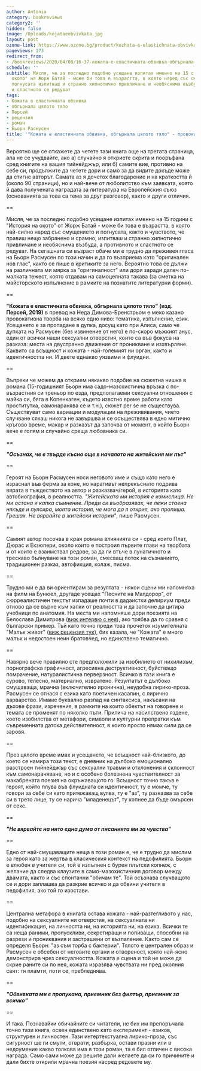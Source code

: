 ```yaml
---
author: Antonia
category: bookreviews
category2: ''
hidden: false
image: /Uploads/kojataeobvivkata.jpg
layout: post
ozone-link: https://www.ozone.bg/product/kozhata-e-elastichnata-obvivka-obgarnala-tsyaloto-tyalo/
pageviews: 173
redirect_from:
- /bookreviews/2020/04/08/16-37-кожата-е-еластичната-обвивка-обгърнала-цялото-тяло
schedule: ''
subtitle: Мисля, че за последно подобно усещане изпитах именно на 15 с "История на
  окото" на Жорж Батай - може би това е възрастта, в която наред със смущението и
  погнусата изпитваш и странно хипнотично привличане и необяснима възбуда, а противното
  и сластното се редуват
tags:
- Кожата е еластичната обвивка
- обгърнала цялото тяло
- Персей
- рецензия
- роман
- Бьорн Расмусен
title: '"Кожата е еластичната обвивка, обгърнала цялото тяло" - провокативна или непосоносима?'
---
```


Вероятно ще се откажете да четете тази книга още на третата страница, ала не се учудвайте, ако a) случайно я откриете скрита и пооръфана сред книгите на вашия тийнейджър, или б) самите вие, противно на себе си, продължите да четете дори и само за да видите докъде може да стигне авторът. Самата аз я дочетох благодарение и на краткостта й (около 90 страници), но и най-вече от любопитство към заявката, която й дава получената наградата за литература на Европейския съюз (основанията за това са тема за друг разговор), както и други отличия. 

\==

Мисля, че за последно подобно усещане изпитах именно на 15 години с "История на окото" от Жорж Батай - може би това е възрастта, в която най-силно наред със смущението и погнусата, както и чувството, че правиш нещо забранено и срамно, изпитваш и странно хипнотично привличане и необяснима възбуда, а противното и сластното се редуват. На сегашната си възраст обаче ми е трудно да преживея гласа на Бьорн Расмусен по този начин и да го възприема като "оригинален нов глас", както се пише в критиките за него. Вероятно това се дължи на различната ми мярка за "оригиналност" или дори заради далеч по-малката тежест, която отдавам на самоцелната такава (за сметка на майсторското изпълнение в рамките на познатите литературни форми). 

\==

**"Кожата е еластичната обвивка, обгърнала цялото тяло" (изд. Персей, 2019)** в превод на Неда Димова-Бренстрьом е меко казано провокативна творба на всяко едно ниво: тематика, изпълнение, език. Усещането е за пропадане в дупка, досущ като при Алиса, само че дупката на Расмусен (без извинение от него) е по-скоро мъжкият анус, един от всички наши сексуални отверстия, които са във фокуса на разказа: места на двустранно движение от проникване и изхвърляне. Каквито са всъщност и кожата - най-големият ни орган, както и идентичността ни. И двете еднакво уязвими и флуидни.

\==

Въпреки че можем да открием някакво подобие на сюжетна нишка в романа (15-годишният Бьорн има садо-мазохистична връзка с по-възрастния си треньор по езда, предполагаеми сексуални отношения с майка си, бяга в Копенхаген, където извстно време работи като проститутка, самонаранява се и т.н.), сюжет per se не съществува. Съществуват само вариации и модулации на преживявания, чието случване сякаш никога не завършва и се осъществява в едно митично кръгово време, макар и разказът да започва от момент, в който Бьорн вече е голям и случайно среща любовника си. 

\==

**_"Осъзнах, че е твърде късно още в началото на житейския ми път"_**

\==

Героят на Бьорн Расмусен носи неговото име и също като него е израснал във ферма за коне, но наративът непрекъснато подрива вярата в тъждеството на автор и разказвач/герой, в историята като автобиография, в реалността. _"Житейската ми история е измислица. Не ми остана и капка съмнение. Преди си въобразявах, че лежи стаена някъде и пулсира, моята история, че мога да я открия, ако пропиша. Грешах. Не вярвайте в житейски истории"_, пише Расмусен. 

\==

Самият автор посочва в края романа влиянията си - сред които Плат, Дюрас и Екзюпери, около които е построил първите глави на творбата и от които е взаимствал редове, за да ги втъче в лунатичното и трескаво бълнуване на този роман, смесващ поток на съзнанието, традиционен разказ, автофикция, колаж, писма.  

\==

Трудно ми е да ви ориентирам за резултата - някои сцени ми напомняха на филм на Бунюел, другаде усещах "Песните на Малдорор", от сюрреалистичен текстът изпадаше почти в дадаистки делириум преди отново да се върне към хапки от реалността и да започне да цитира учебници по анатомия. На места ми напомняше дори поезията на Белослава Димитрова ([виж интервю с нея](https://literaturnirazgovori.com/interviews/2019/12/12/13-43-%D0%B1%D0%B5%D0%BB%D0%BE%D1%81%D0%BB%D0%B0%D0%B2%D0%B0-%D0%B4%D0%B8%D0%BC%D0%B8%D1%82%D1%80%D0%BE%D0%B2%D0%B0-%D0%BD%D0%B0%D0%B2%D1%81%D1%8F%D0%BA%D1%8A%D0%B4%D0%B5-%D1%81%D0%BC%D0%B5-%D1%87%D1%83%D0%BF%D0%BB%D0%B8%D0%B2%D0%B8.html)), ако трябва да го сравня с български пример. Тъй като точно преди това прочетох изумителната "Малък живот" ([виж рецензия тук](https://literaturnirazgovori.com/bookreviews/2020/04/13/12-19-%D0%B8%D0%B7%D1%83%D0%BC%D0%B8%D1%82%D0%B5%D0%BB%D0%BD%D0%B8%D1%8F%D1%82-%D0%BC%D0%B0%D0%BB%D1%8A%D0%BA-%D0%B6%D0%B8%D0%B2%D0%BE%D1%82-%D0%BD%D0%B0-%D1%85%D0%B0%D0%BD%D1%8F-%D1%8F%D0%BD%D0%B0%D0%B3%D0%B8%D1%85%D0%B0%D1%80%D0%B0-%D0%BF%D1%80%D0%B5%D0%BD%D0%B0%D0%BF%D0%B8%D1%81%D0%B2%D0%B0-%D0%B8%D1%81%D1%82%D0%BE%D1%80%D0%B8%D1%8F%D1%82%D0%B0-%D0%BD%D0%B0-%D0%BC%D0%BD%D0%BE%D0%B3%D0%BE%D1%81%D1%82%D1%80%D0%B0%D0%B4%D0%B0%D0%BB%D0%BD%D0%B8%D1%8F-%D0%B9%D0%BE%D0%B2.html)), бих казала, че "Кожата" е много малък и недостоен неин братовчед, но единствено тематично. 

\==

Навярно вече правилно сте предположили за изобилието от нихилизъм, порнографска графичност, агресивна деструктивност, буйстващо помрачение, натуралистична перверзност. Всичко в тази книга е сурово, телесно, материално, извратено. Резултатът е дълбоко смущаваща, мрачна (включително иронична), неудобна лирико-проза. Расмусен се отнася с езика като поетичен касапин, с лирично варварство. Имаме буквално разпад на синтаксиса, накъсани на дъхове фрази, изречения, в рамките на които обектът на говорене и темата се променят по няколко пъти. Прилича на насилствено яздене, което изобилства от метафори, символи и културни препратки към съвременната датска действителност, в които просто нямах сили да се заровя.  

\==

През цялото време имах и усещането, че всъщност най-близкото, до което се намира този текст, е дневник на дълбоко емоционално разстроен тийнейджър със сексуални травми и отклонения и склонност към самонараняване, но и с особено болезнена чувствителност за макабрената поезия на окръжаващото го. Всъщност точно такъв е героят, който плува във флуидната си идентичност, ту е момче, ту говори за себе си като притежаващ вулва, ту е "аз", ту разказва за себе си в трето лице, ту се нарича "младенецът", ту копнее да бъде омърсен от секс.

\==

**_"Не вярвайте на нито една дума от писанията ми за чувства"_**

\==

Едно от най-смущаващите неща в този роман е, че е трудно да мислим за героя като за жертва в класическия контекст на педофилията. Бьорн е влюбен в учителя си, той е изпълнен с бурен плътски копнеж, с желание да следва клаузите в само-мазохистичния договор между двамата, както и със спонтанни "обичам те". Той осъзнава случващото се и дори заплашва да разкрие всичко и да обвини учителя в педофилия, ако той го изостави. 

\==

Централна метафора в книгата остава кожата - най-разтегливото у нас, подобно на сексуалните ни отверстия, на сексуалната ни идентификация, на личността ни, на историята ни, на езика. Всички те са неща раними, пропускливи, секретиращи и попиващи, способни на разрези и прониквания и застрашени от възпаление. Както сам се определя Бьорн: "аз съм торба с бактерии". Тялото е централен образ и Расмусен е обсебен от неговите органи и отвореност, която най-ясно демонстрира чрез сексуалността. Кожата е сцена и той не може да скрие раните си по нея, кожата изразява чувствата ни пред околния свят: тя пламти, поти се, пребледнява.

\==

**_"Обвивката ми е пропукана, приемник без филтър, приемник за всичко"_**

\==

И така. Познавайки обичайните си читатели, не бих им препоръчала точно тази книга, освен единствено като експеримент - езиков, структурен и личностен. Тази интертекстуална лирико-проза, със сигурност ще ги смути, отврати, разбърка, остави празни или в недоумение какво толкова има в този роман, та е бил отличен с висока награда. Само сами може да решите дали желаете да си го причините и дали бихте открили мрачна поезия насред редовете му.